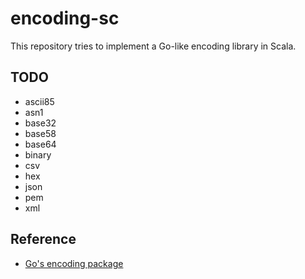 # encoding-sc
This repository tries to implement a Go-like encoding library in Scala.

## TODO
- ascii85
- asn1
- base32
- base58
- base64
- binary
- csv
- hex
- json
- pem
- xml

## Reference
- [Go's encoding package](https://pkg.go.dev/encoding)

